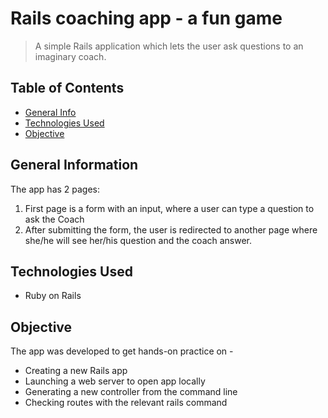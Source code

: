 # Rails coaching app - a fun game 

> A simple Rails application which lets the user ask questions to an imaginary coach.

## Table of Contents
* [General Info](#general-information)
* [Technologies Used](#technologies-used)
* [Objective](#objective)


## General Information
The app has 2 pages:

1. First page is a form with an input, where a user can type a question to ask the Coach
2. After submitting the form, the user is redirected to another page where she/he will see her/his question and the coach answer.


## Technologies Used
- Ruby on Rails


## Objective

The app was developed to get hands-on practice on - 
- Creating a new Rails app
- Launching a web server to open  app locally
- Generating a new controller from the command line
- Checking  routes with the relevant rails command
